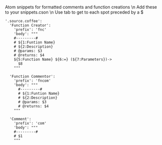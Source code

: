 Atom snippets for formatted comments and function creations \n
Add these to your snippets.cson \n
Use tab to get to each spot preceded by a $
```
'.source.coffee':
  'Function Creator':
    'prefix': 'fnc'
    'body': """
    #---------#
    # ${1:Funtion Name}
    # ${2:Description}
    # @params: $3
    # @returns: $4
    ${5:Function Name} ${6:=} (${7:Parameters})->
      $8
    """

  'Function Commentor':
    'prefix': 'fncom'
    'body': """
      #---------#
      # ${1:Funtion Name}
      # ${2:Description}
      # @params: $3
      # @returns: $4
    """

  'Comment':
    'prefix': 'com'
    'body': """
    #---------#
    # $1
    """
```
